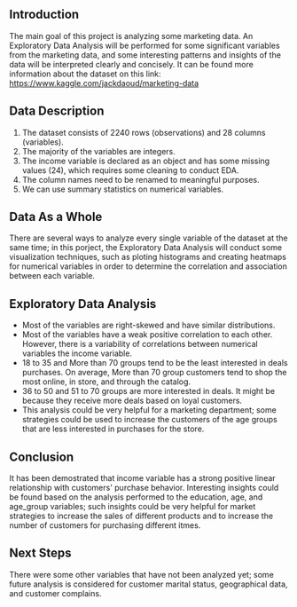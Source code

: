 ## Introduction
The main goal of this project is analyzing some marketing data. An Exploratory Data Analysis will be performed for some significant variables from the marketing data, and some interesting patterns and insights of the data will be interpreted clearly and concisely.
It can be found more information about the dataset on this link: https://www.kaggle.com/jackdaoud/marketing-data

## Data Description
1. The dataset consists of 2240 rows (observations) and 28 columns (variables).
2. The majority of the variables are integers.
3. The income variable is declared as an object and has some missing values (24), which requires some cleaning to conduct EDA.
4. The column names need to be renamed to meaningful purposes.
5. We can use summary statistics on numerical variables.

## Data As a Whole
There are several ways to analyze every single variable of the dataset at the same time; in this porject, the Exploratory Data Analysis will conduct some visualization techniques, such as ploting histograms and creating heatmaps for numerical variables in order to determine the correlation and association between each variable.

## Exploratory Data Analysis
- Most of the variables are right-skewed and have similar distributions.
- Most of the variables have a weak positive correlation to each other. However, there is a variability of correlations between numerical variables the income variable.
- 18 to 35 and More than 70 groups tend to be the least interested in deals purchases.
On average, More than 70 group customers tend to shop the most online, in store, and through the catalog.
- 36 to 50 and 51 to 70 groups are more interested in deals. It might be because they receive more deals based on loyal customers.
- This analysis could be very helpful for a marketing department; some strategies could be used to increase the customers of the age groups that are less interested in purchases for the store.

## Conclusion
It has been demostrated that income variable has a strong positive linear relationship with customers' purchase behavior. Interesting insights could be found based on the analysis performed to the education, age, and age_group variables; such insights could be very helpful for market strategies to increase the sales of different products and to increase the number of customers for purchasing different itmes.

## Next Steps
There were some other variables that have not been analyzed yet; some future analysis is considered for customer marital status, geographical data, and customer complains.
